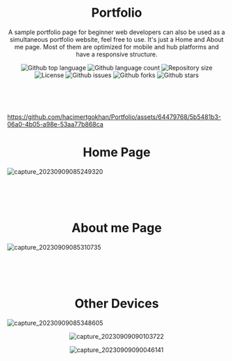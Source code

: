 <link rel="stylesheet" href="https://cdn.jsdelivr.net/gh/devicons/devicon@latest/devicon.min.css">


<div align="center">
    <h1>Portfolio</h1>
    <p>A sample portfolio page for beginner web developers can also be used as a simultaneous portfolio website, feel free to use.
It's just a Home and About me page.
Most of them are optimized for mobile and hub platforms and have a responsive structure.</p>
    <p align="center">
    <img alt="Github top language" src="https://img.shields.io/github/languages/top/hacimertgokhan/Portfolio?color=56BEB8">
    <img alt="Github language count" src="https://img.shields.io/github/languages/count/hacimertgokhan/Portfolio?color=56BEB8">
    <img alt="Repository size" src="https://img.shields.io/github/repo-size/hacimertgokhan/Portfolio?color=56BEB8">
    <img alt="License" src="https://img.shields.io/github/license/hacimertgokhan/Portfolio?color=56BEB8">
    <img alt="Github issues" src="https://img.shields.io/github/issues/hacimertgokhan/Portfolio?color=56BEB8" /> 
    <img alt="Github forks" src="https://img.shields.io/github/forks/hacimertgokhan/Portfolio?color=56BEB8" /> 
    <img alt="Github stars" src="https://img.shields.io/github/stars/hacimertgokhan/Portfolio?color=56BEB8" /> 
    </p>
</div>

<br>
<br>
<br>

https://github.com/hacimertgokhan/Portfolio/assets/64479768/5b5481b3-06a0-4b05-a98e-53aa77b868ca

<div align="center">
    <h1>Home Page</h1>
</div>

![capture_20230909085249320](https://github.com/hacimertgokhan/Portfolio/assets/64479768/7f69d4ad-4c2d-41dc-8507-d9a6177ec6e7)

<br>
<br>
<br>

<div align="center">
    <h1>About me Page</h1>
</div>

![capture_20230909085310735](https://github.com/hacimertgokhan/Portfolio/assets/64479768/aa401079-f341-4cbf-a90f-c84fdf1d6604)

<br>
<br>
<br>

<div align="center">
    <h1>Other Devices</h1>
</div>

![capture_20230909085348605](https://github.com/hacimertgokhan/Portfolio/assets/64479768/d1a19a44-0da6-4cf2-a016-3c9bff17f53a)

<div align="center">

   ![capture_20230909090103722](https://github.com/hacimertgokhan/Portfolio/assets/64479768/360369be-87a9-4ad3-8562-c43d8e37d9f8)

   ![capture_20230909090046141](https://github.com/hacimertgokhan/Portfolio/assets/64479768/8adc2bbe-fde8-41a8-8cbe-1d0aeefe28fb)

</div>


